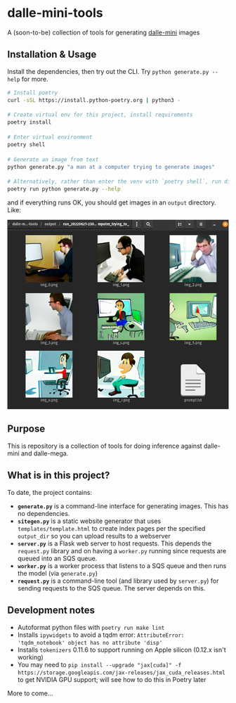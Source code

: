 # dalle-mini-tools

A (soon-to-be) collection of tools for generating [dalle-mini](https://github.com/borisdayma/dalle-mini) images

## Installation & Usage

Install the dependencies, then try out the CLI. Try `python generate.py --help` for more.

```sh
# Install poetry
curl -sSL https://install.python-poetry.org | python3 -

# Create virtual env for this project, install requirements
poetry install

# Enter virtual environment
poetry shell

# Generate an image from text
python generate.py "a man at a computer trying to generate images"

# Alternatively, rather than enter the venv with `poetry shell`, run directly:
poetry run python generate.py --help
```

and if everything runs OK, you should get images in an `output` directory. Like:

![dalle-mini Samples](assets/dalle-mini-samples.png)

## Purpose

This is repository is a collection of tools for doing inference against dalle-mini and dalle-mega.

## What is in this project?

To date, the project contains:

* __`generate.py`__ is a command-line interface for generating images. This has no dependencies.
* __`sitegen.py`__ is a static website generator that uses `templates/template.html` to create index pages per the specified `output_dir` so you can upload results to a webserver
* __`server.py`__ is a Flask web server to host requests. This depends the `request.py` library and on having a `worker.py` running since requests are queued into an SQS queue.
* __`worker.py`__ is a worker process that listens to a SQS queue and then runs the model (via `generate.py`)
* __`request.py`__ is a command-line tool (and library used by `server.py`) for sending requests to the SQS queue. The server depends on this.

## Development notes

- Autoformat python files with `poetry run make lint`
- Installs `ipywidgets` to avoid a tqdm error: `AttributeError: 'tqdm_notebook' object has no attribute 'disp'`
- Installs `tokenizers` 0.11.6 to support running on Apple silicon (0.12.x isn't working)
- You may need to `pip install --upgrade "jax[cuda]" -f https://storage.googleapis.com/jax-releases/jax_cuda_releases.html` to get NVIDIA GPU support; will see how to do this in Poetry later

More to come...
